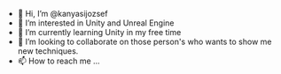 - 👋 Hi, I’m @kanyasijozsef
- 👀 I’m interested in Unity and Unreal Engine
- 🌱 I’m currently learning Unity in my free time
- 💞️ I’m looking to collaborate on those person's who wants to show me new techniques.
- 📫 How to reach me ...

<!---
kanyasijozsef/kanyasijozsef is a ✨ special ✨ repository because its `README.md` (this file) appears on your GitHub profile.
You can click the Preview link to take a look at your changes.
--->
